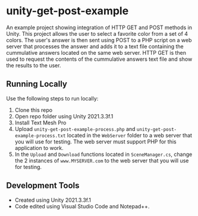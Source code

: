 # unity-get-post-example
An example project showing integration of HTTP GET and POST methods in Unity. This project allows the user to select a favorite color from a set of 4 colors. The user's answer is then sent using POST to a PHP script on a web server that processes the answer and adds it to a text file containing the cummulative answers located on the same web server. HTTP GET is then used to request the contents of the cummulative answers text file and show the results to the user.

## Running Locally
Use the following steps to run locally:
1. Clone this repo
2. Open repo folder using Unity 2021.3.3f.1
3. Install Text Mesh Pro
4. Upload `unity-get-post-example-process.php` and `unity-get-post-example-process.txt` located in the `WebServer` folder to a web server that you will use for testing. The web server must support PHP for this application to work.
5. In the `Upload` and `Download` functions located in `SceneManager.cs`, change the 2 instances of `www.MYSERVER.com` to the web server that you will use for testing.

## Development Tools
- Created using Unity 2021.3.3f.1
- Code edited using Visual Studio Code and Notepad++.

